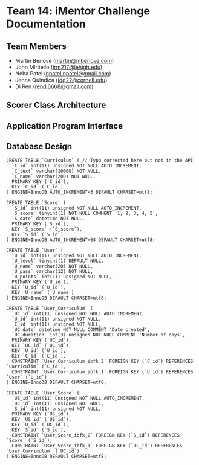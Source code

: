 # Team 14: iMentor Challenge Documentation

## Team Members
* Martin Berlove (martin@mberlove.com)
* John Miritello (jrm217@lehigh.edu)
* Neha Patel (npatel.npatel@gmail.com)
* Jenna Quindica (jdq22@cornell.edu)
* Di Ren (rendi6668@gmail.com)

## Scorer Class Architecture

## Application Program Interface

## Database Design
    CREATE TABLE `Curriculum` ( // Typo corrected here but not in the API
      `C_id` int(11) unsigned NOT NULL AUTO_INCREMENT,
      `C_text` varchar(10000) NOT NULL,
      `C_name` varchar(200) NOT NULL,
      PRIMARY KEY (`C_id`),
      KEY `C_id` (`C_id`)
    ) ENGINE=InnoDB AUTO_INCREMENT=3 DEFAULT CHARSET=utf8;

    CREATE TABLE `Score` (
      `S_id` int(11) unsigned NOT NULL AUTO_INCREMENT,
      `S_score` tinyint(1) NOT NULL COMMENT '1, 2, 3, 4, 5',
      `S_date` datetime NOT NULL,
      PRIMARY KEY (`S_id`),
      KEY `S_score` (`S_score`),
      KEY `S_id` (`S_id`)
    ) ENGINE=InnoDB AUTO_INCREMENT=64 DEFAULT CHARSET=utf8;

    CREATE TABLE `User` (
      `U_id` int(11) unsigned NOT NULL AUTO_INCREMENT,
      `U_level` tinyint(1) DEFAULT NULL,
      `U_name` varchar(20) NOT NULL,
      `U_pass` varchar(12) NOT NULL,
      `U_points` int(11) unsigned NOT NULL,
      PRIMARY KEY (`U_id`),
      KEY `U_id` (`U_id`),
      KEY `U_name` (`U_name`)
    ) ENGINE=InnoDB DEFAULT CHARSET=utf8;

    CREATE TABLE `User_Curriculum` (
      `UC_id` int(11) unsigned NOT NULL AUTO_INCREMENT,
      `U_id` int(11) unsigned NOT NULL,
      `C_id` int(11) unsigned NOT NULL,
      `UC_date` datetime NOT NULL COMMENT 'Date created',
      `UC_duration` int(3) unsigned NOT NULL COMMENT 'Number of days',
      PRIMARY KEY (`UC_id`),
      KEY `UC_id` (`UC_id`),
      KEY `U_id` (`U_id`),
      KEY `C_id` (`C_id`),
      CONSTRAINT `User_Curriculum_ibfk_2` FOREIGN KEY (`C_id`) REFERENCES `Curriculim` (`C_id`),
      CONSTRAINT `User_Curriculum_ibfk_1` FOREIGN KEY (`U_id`) REFERENCES `User` (`U_id`)
    ) ENGINE=InnoDB DEFAULT CHARSET=utf8;

    CREATE TABLE `User_Score` (
      `US_id` int(11) unsigned NOT NULL AUTO_INCREMENT,
      `UC_id` int(11) unsigned NOT NULL,
      `S_id` int(11) unsigned NOT NULL,
      PRIMARY KEY (`US_id`),
      KEY `US_id` (`US_id`),
      KEY `U_id` (`UC_id`),
      KEY `S_id` (`S_id`),
      CONSTRAINT `User_Score_ibfk_2` FOREIGN KEY (`S_id`) REFERENCES `Score` (`S_id`),
      CONSTRAINT `User_Score_ibfk_1` FOREIGN KEY (`UC_id`) REFERENCES `User_Curriculum` (`UC_id`)
    ) ENGINE=InnoDB DEFAULT CHARSET=utf8;